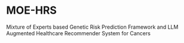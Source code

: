 # MOE-HRS
Mixture of Experts based Genetic Risk Prediction Framework and LLM Augmented Healthcare Recommender System for Cancers
